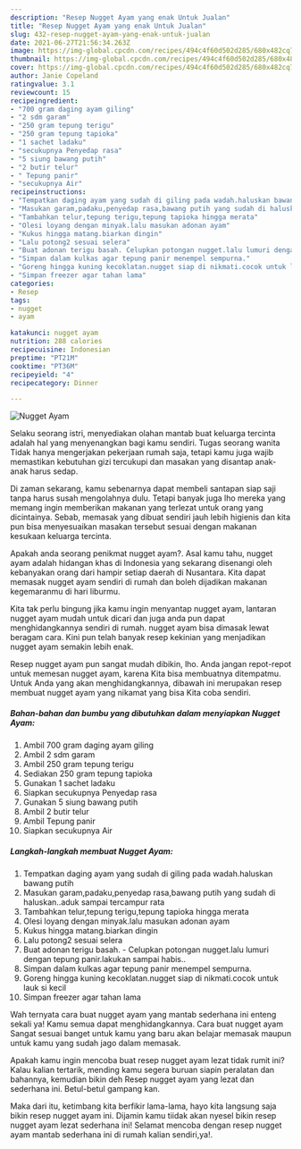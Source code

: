 ```yaml
---
description: "Resep Nugget Ayam yang enak Untuk Jualan"
title: "Resep Nugget Ayam yang enak Untuk Jualan"
slug: 432-resep-nugget-ayam-yang-enak-untuk-jualan
date: 2021-06-27T21:56:34.263Z
image: https://img-global.cpcdn.com/recipes/494c4f60d502d285/680x482cq70/nugget-ayam-foto-resep-utama.jpg
thumbnail: https://img-global.cpcdn.com/recipes/494c4f60d502d285/680x482cq70/nugget-ayam-foto-resep-utama.jpg
cover: https://img-global.cpcdn.com/recipes/494c4f60d502d285/680x482cq70/nugget-ayam-foto-resep-utama.jpg
author: Janie Copeland
ratingvalue: 3.1
reviewcount: 15
recipeingredient:
- "700 gram daging ayam giling"
- "2 sdm garam"
- "250 gram tepung terigu"
- "250 gram tepung tapioka"
- "1 sachet ladaku"
- "secukupnya Penyedap rasa"
- "5 siung bawang putih"
- "2 butir telur"
- " Tepung panir"
- "secukupnya Air"
recipeinstructions:
- "Tempatkan daging ayam yang sudah di giling pada wadah.haluskan bawang putih"
- "Masukan garam,padaku,penyedap rasa,bawang putih yang sudah di haluskan..aduk sampai tercampur rata"
- "Tambahkan telur,tepung terigu,tepung tapioka hingga merata"
- "Olesi loyang dengan minyak.lalu masukan adonan ayam"
- "Kukus hingga matang.biarkan dingin"
- "Lalu potong2 sesuai selera"
- "Buat adonan terigu basah. Celupkan potongan nugget.lalu lumuri dengan tepung panir.lakukan sampai habis.."
- "Simpan dalam kulkas agar tepung panir menempel sempurna."
- "Goreng hingga kuning kecoklatan.nugget siap di nikmati.cocok untuk lauk si kecil"
- "Simpan freezer agar tahan lama"
categories:
- Resep
tags:
- nugget
- ayam

katakunci: nugget ayam 
nutrition: 288 calories
recipecuisine: Indonesian
preptime: "PT21M"
cooktime: "PT36M"
recipeyield: "4"
recipecategory: Dinner

---
```



![Nugget Ayam](https://img-global.cpcdn.com/recipes/494c4f60d502d285/680x482cq70/nugget-ayam-foto-resep-utama.jpg)

Selaku seorang istri, menyediakan olahan mantab buat keluarga tercinta adalah hal yang menyenangkan bagi kamu sendiri. Tugas seorang  wanita Tidak hanya mengerjakan pekerjaan rumah saja, tetapi kamu juga wajib memastikan kebutuhan gizi tercukupi dan masakan yang disantap anak-anak harus sedap.

Di zaman  sekarang, kamu sebenarnya dapat membeli santapan siap saji tanpa harus susah mengolahnya dulu. Tetapi banyak juga lho mereka yang memang ingin memberikan makanan yang terlezat untuk orang yang dicintainya. Sebab, memasak yang dibuat sendiri jauh lebih higienis dan kita pun bisa menyesuaikan masakan tersebut sesuai dengan makanan kesukaan keluarga tercinta. 



Apakah anda seorang penikmat nugget ayam?. Asal kamu tahu, nugget ayam adalah hidangan khas di Indonesia yang sekarang disenangi oleh kebanyakan orang dari hampir setiap daerah di Nusantara. Kita dapat memasak nugget ayam sendiri di rumah dan boleh dijadikan makanan kegemaranmu di hari liburmu.

Kita tak perlu bingung jika kamu ingin menyantap nugget ayam, lantaran nugget ayam mudah untuk dicari dan juga anda pun dapat menghidangkannya sendiri di rumah. nugget ayam bisa dimasak lewat beragam cara. Kini pun telah banyak resep kekinian yang menjadikan nugget ayam semakin lebih enak.

Resep nugget ayam pun sangat mudah dibikin, lho. Anda jangan repot-repot untuk memesan nugget ayam, karena Kita bisa membuatnya ditempatmu. Untuk Anda yang akan menghidangkannya, dibawah ini merupakan resep membuat nugget ayam yang nikamat yang bisa Kita coba sendiri.

<!--inarticleads1-->

##### Bahan-bahan dan bumbu yang dibutuhkan dalam menyiapkan Nugget Ayam:

1. Ambil 700 gram daging ayam giling
1. Ambil 2 sdm garam
1. Ambil 250 gram tepung terigu
1. Sediakan 250 gram tepung tapioka
1. Gunakan 1 sachet ladaku
1. Siapkan secukupnya Penyedap rasa
1. Gunakan 5 siung bawang putih
1. Ambil 2 butir telur
1. Ambil  Tepung panir
1. Siapkan secukupnya Air




<!--inarticleads2-->

##### Langkah-langkah membuat Nugget Ayam:

1. Tempatkan daging ayam yang sudah di giling pada wadah.haluskan bawang putih
1. Masukan garam,padaku,penyedap rasa,bawang putih yang sudah di haluskan..aduk sampai tercampur rata
1. Tambahkan telur,tepung terigu,tepung tapioka hingga merata
1. Olesi loyang dengan minyak.lalu masukan adonan ayam
1. Kukus hingga matang.biarkan dingin
1. Lalu potong2 sesuai selera
1. Buat adonan terigu basah. - Celupkan potongan nugget.lalu lumuri dengan tepung panir.lakukan sampai habis..
1. Simpan dalam kulkas agar tepung panir menempel sempurna.
1. Goreng hingga kuning kecoklatan.nugget siap di nikmati.cocok untuk lauk si kecil
1. Simpan freezer agar tahan lama




Wah ternyata cara buat nugget ayam yang mantab sederhana ini enteng sekali ya! Kamu semua dapat menghidangkannya. Cara buat nugget ayam Sangat sesuai banget untuk kamu yang baru akan belajar memasak maupun untuk kamu yang sudah jago dalam memasak.

Apakah kamu ingin mencoba buat resep nugget ayam lezat tidak rumit ini? Kalau kalian tertarik, mending kamu segera buruan siapin peralatan dan bahannya, kemudian bikin deh Resep nugget ayam yang lezat dan sederhana ini. Betul-betul gampang kan. 

Maka dari itu, ketimbang kita berfikir lama-lama, hayo kita langsung saja bikin resep nugget ayam ini. Dijamin kamu tiidak akan nyesel bikin resep nugget ayam lezat sederhana ini! Selamat mencoba dengan resep nugget ayam mantab sederhana ini di rumah kalian sendiri,ya!.

